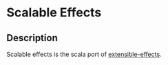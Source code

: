 # Scalable Effects

## Description

Scalable effects is the scala port of
[extensible-effects](https://hackage.haskell.org/package/extensible-effects).
